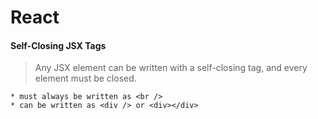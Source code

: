 # React

#### Self-Closing JSX Tags

> Any JSX element can be written with a self-closing tag, and every element must be closed.

    * must always be written as <br /> 
    * can be written as <div /> or <div></div>